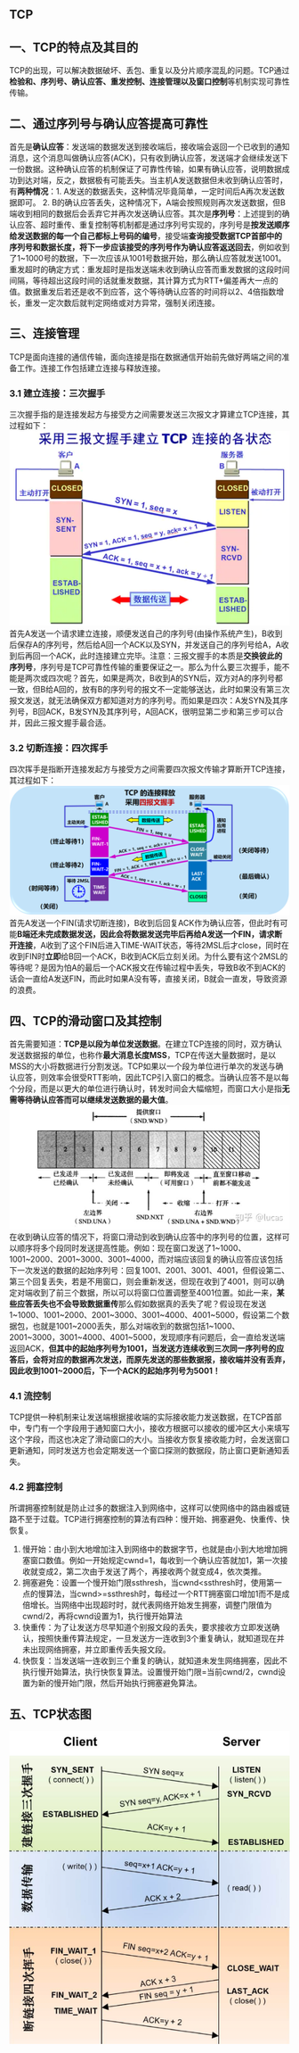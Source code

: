 ## TCP

## 一、TCP的特点及其目的

​	TCP的出现，可以解决数据破坏、丢包、重复以及分片顺序混乱的问题。TCP通过**检验和、序列号、确认应答、重发控制、连接管理以及窗口控制**等机制实现可靠性传输。

## 二、通过序列号与确认应答提高可靠性

​	首先是**确认应答**：发送端的数据发送到接收端后，接收端会返回一个已收到的通知消息，这个消息叫做确认应答(ACK)，只有收到确认应答，发送端才会继续发送下一份数据。这种确认应答的机制保证了可靠性传输，如果有确认应答，说明数据成功到达对端，反之，数据极有可能丢失。当主机A发送数据但未收到确认应答时，有**两种情况**：1. A发送的数据丢失，这种情况毕竟简单，一定时间后A再次发送数据即可。  2. B的确认应答丢失，这种情况下，A端会按照规则再次发送数据，但B端收到相同的数据后会丢弃它并再次发送确认应答。
​	其次是**序列号**：上述提到的确认应答、超时重传、重复控制等机制都是通过序列号实现的，序列号是**按发送顺序给发送数据的每一个自己都标上号码的编号**，接受端**查询接受数据TCP首部中的序列号和数据长度，将下一步应该接受的序列号作为确认应答返送回去**，例如收到了1~1000号的数据，下一次应该从1001号数据开始，那么确认应答就发送1001。
​	重发超时的确定方式：重发超时是指发送端未收到确认应答而重发数据的这段时间间隔，等待超出这段时间的话就重发数据，其计算方式为RTT+偏差再大一点的值。数据重发后若还是收不到应答，这个等待确认应答的时间将以2、4倍指数增长，重发一定次数后就判定网络或对方异常，强制关闭连接。

## 三、连接管理

​	TCP是面向连接的通信传输，面向连接是指在数据通信开始前先做好两端之间的准备工作。连接工作包括建立连接与释放连接。

### 3.1 建立连接：三次握手

​	三次握手指的是连接发起方与接受方之间需要发送三次报文才算建立TCP连接，其过程如下： <img src="../../noteImage/23665552-d381503a7b82b402.webp" alt="img"  />
​	首先A发送一个请求建立连接，顺便发送自己的序列号(由操作系统产生)，B收到后保存A的序列号，然后给A回一个ACK以及SYN，并发送自己的序列号给A，A收到后再回一个ACK，此时连接建立完毕。
​	注意：三报文握手的本质是**交换彼此的序列号**，序列号是TCP可靠性传输的重要保证之一。那么为什么要三次握手，能不能是两次或四次呢？首先，如果是两次，B收到A的SYN后，双方对A的序列号都一致，但B给A回的，放有B的序列号的报文不一定能够送达，此时如果没有第三次报文发送，就无法确保双方都知道对方的序列号。而如果是四次：A发SYN及其序列号，B回ACK，B发SYN及其序列号，A回ACK，很明显第二步和第三步可以合并，因此三报文握手最合适。

### 3.2 切断连接：四次挥手

​	四次挥手是指断开连接发起方与接受方之间需要四次报文传输才算断开TCP连接，其过程如下： ![img](../../noteImage/1987240-20211213183026065-17262428.png)
​	首先A发送一个FIN(请求切断连接)，B收到后回复ACK作为确认应答，但此时有可能**B端还未完成数据发送，因此会将数据发送完毕后再给A发送一个FIN，请求断开连接**，A收到了这个FIN后进入TIME-WAIT状态，等待2MSL后才close，同时在收到FIN时**立即**给B回一个ACK，B收到ACK后立刻关闭。为什么要有这个2MSL的等待呢？是因为怕A的最后一个ACK报文在传输过程中丢失，导致B收不到ACK的话会一直给A发送FIN，而此时如果A没有等，直接关闭，B就会一直发，导致资源的浪费。

 ## 四、TCP的滑动窗口及其控制

​	首先需要知道：**TCP是以段为单位发送数据**。在建立TCP连接的同时，双方确认发送数据报的单位，也称作**最大消息长度MSS**，TCP在传送大量数据时，是以MSS的大小将数据进行分割发送。
​	TCP如果以一个段为单位进行单次的发送与确认应答，则效率会很受RTT影响，因此TCP引入窗口的概念。当确认应答不是以每个分段，而是以更大的单位进行确认时，转发时间会大幅缩短，而窗口大小是指**无需等待确认应答而可以继续发送数据的最大值**。 
![preview](../../noteImage/v2-245b86f17f01190d96b5f63ffd50c30c_r.jpg)
​	在收到确认应答的情况下，将窗口滑动到收到确认应答中的序列号的位置，这样可以顺序将多个段同时发送提高性能。例如：现在窗口发送了1~1000、1001~2000、2001~3000、3001~4000，而对端应该回复的确认应答应该包括下一次发送的数据的起始序列号：回复1001、2001、3001、4001，但假设第二、第三个回复丢失，若是不用窗口，则会重新发送，但现在收到了4001，则可以确定对端收到了前三个数据，所以可以将窗口位置调整至4001位置。如此一来，**某些应答丢失也不会导致数据重传**
​	那么假如数据真的丢失了呢？假设现在发送1~1000、1001~2000、2001~3000、3001~4000、4001~5000，假设第二个数据包，也就是1001~2000丢失，那么对端收到的数据包括1~1000、2001~3000，3001~4000、4001~5000，发现顺序有问题后，会一直给发送端返回ACK，**但其中的起始序列号为1001，当发送方连续收到三次同一序列号的应答后，会将对应的数据再次发送，而原先发送的那些数据报，接收端并没有丢弃，因此收到1001~2000后，下一个ACK的起始序列号为5001！** 

### 4.1 流控制

​	TCP提供一种机制来让发送端根据接收端的实际接收能力发送数据，在TCP首部中，专门有一个字段用于通知窗口大小，接收方根据可以接收的缓冲区大小来填写这个字段，而这也决定了滑动窗口的大小。
​	当接收方恢复接收能力时，会发送窗口更新通知，同时发送方也会定期发送一个窗口探测的数据段，防止窗口更新通知丢失。

### 4.2 拥塞控制

​	所谓拥塞控制就是防止过多的数据注入到网络中，这样可以使网络中的路由器或链路不至于过载。TCP进行拥塞控制的算法有四种：慢开始、拥塞避免、快重传、快恢复。

1.  慢开始：由小到大地增加注入到网络中的数据字节，也就是由小到大地增加拥塞窗口数值。例如一开始规定cwnd=1，每收到一个确认应答就加1，第一次接收就变成2，第二次由于发送了两个，再接收两个就变成4，依次类推。
  2.  拥塞避免：设置一个慢开始门限ssthresh，当cwnd<ssthresh时，使用第一点的慢算法，当cwnd>=ssthresh时，每经过一个RTT拥塞窗口增加1而不是成倍增长。当网络中出现超时时，就代表网络开始发生拥塞，调整门限值为cwnd/2，再将cwnd设置为1，执行慢开始算法
  3.  快重传：为了让发送方尽早知道个别报文段的丢失，要求接收方立即发送确认，按照快重传算法规定，一旦发送方一连收到3个重复确认，就知道现在并未出现网络拥塞，并立即重传丢失报文段。
  4.  快恢复：当发送端一连收到三个重复的确认，就知道未发生网络拥塞，因此不执行慢开始算法，执行快恢复算法。设置慢开始门限=当前cwnd/2，cwnd设置为新的慢开始门限，然后开始执行拥塞避免算法。

## 五、TCP状态图

 <img src="../../noteImage/20141015155713390" alt="img" style="zoom:150%;" /> 